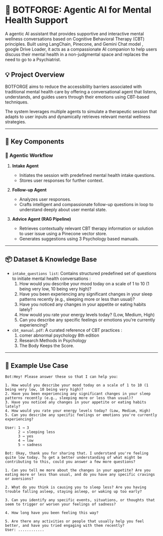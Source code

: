 # 🤖 BOTFORGE: Agentic AI for Mental Health Support

A  agentic AI assistant that provides supportive and interactive mental wellness conversations based on Cognitive Behavioral Therapy (CBT) principles. Built using LangChain, Pinecone, and Gemini Chat model , google Drive Loader, it acts as a compassionate AI companion to help users discuss their mental health in a non-judgmental space and replaces the need to go to a Psychiatrist.

## 💡 Project Overview

BOTFORGE aims to reduce the accessibility barriers associated with traditional mental health care by offering a conversational agent that listens, understands, and guides users through their emotions using CBT-based techniques.

The system leverages multiple agents to simulate a therapeutic session that adapts to user inputs and dynamically retrieves relevant mental wellness strategies.

---

## 🧩 Key Components

### 🧠 Agentic Workflow

1. **Intake Agent**  
   - Initiates the session with predefined mental health intake questions.
   - Stores user responses for further context.

2. **Follow-up Agent**  
   - Analyzes user responses.
   - Crafts intelligent and compassionate follow-up questions in loop to understand deeply about user mental state.

3. **Advice Agent (RAG Pipeline)**  
   - Retrieves contextually relevant CBT therapy information or solution to user issue using a Pinecone vector store.
   - Generates suggestions using 3 Psychology based manuals.

---

## 📦 Dataset & Knowledge Base

- `intake_questions list`: Contains structured predefined set of questions to initiate mental health conversations :
    1. How would you describe your mood today on a scale of 1 to 10 (1 being very low, 10 being very high)?
    2. Have you been experiencing any significant changes in your sleep patterns recently (e.g., sleeping more or less than usual)?
    3. Have you noticed any changes in your appetite or eating habits lately?
    4. How would you rate your energy levels today? (Low, Medium, High)
    5. Can you describe any specific feelings or emotions you're currently experiencing?
- `cbt_manual.pdf`: A curated reference of CBT practices :
    1. comer abnormal psychology 8th edition
    2.  Research Methods in Psychology
    3.   The Body Keeps the Score.

---

## 🧪 Example Use Case

```plaintext
Bot:Hey! Please answer these so that I can help you:

1. How would you describe your mood today on a scale of 1 to 10 (1 being very low, 10 being very high)?
2. Have you been experiencing any significant changes in your sleep patterns recently (e.g., sleeping more or less than usual)?
3. Have you noticed any changes in your appetite or eating habits lately?
4. How would you rate your energy levels today? (Low, Medium, High)
5. Can you describe any specific feelings or emotions you're currently experiencing?

User: 1 → 3  
      2 → sleeping less  
      3 → yes  
      4 → low  
      5 → sadness

Bot: Okay, thank you for sharing that. I understand you're feeling quite low today. To get a better understanding of what might be contributing to this, could you answer a few more questions?

1. Can you tell me more about the changes in your appetite? Are you eating more or less than usual, and do you have any specific cravings or aversions?

2. What do you think is causing you to sleep less? Are you having trouble falling asleep, staying asleep, or waking up too early?

3. Can you identify any specific events, situations, or thoughts that seem to trigger or worsen your feelings of sadness?

4. How long have you been feeling this way?

5. Are there any activities or people that usually help you feel better, and have you tried engaging with them recently?
User: ............
